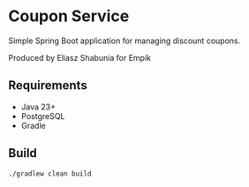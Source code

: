 # Coupon Service

Simple Spring Boot application for managing discount coupons.

Produced by Eliasz Shabunia for Empik

## Requirements
- Java 23+
- PostgreSQL
- Gradle

## Build
```bash
./gradlew clean build
